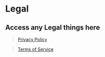 # Legal

## Access any Legal things here

> [Privacy Policy](Privacy.md)

> [Terms of Service](Terms_of_Service.md)
